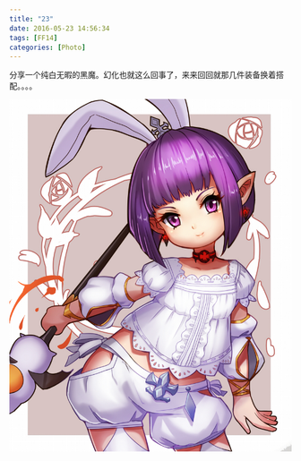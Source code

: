 ```yaml
---
title: "23"
date: 2016-05-23 14:56:34
tags: [FF14]
categories: [Photo]
---
```


<p>分享一个纯白无暇的黑魔。幻化也就这么回事了，来来回回就那几件装备换着搭配。。。。</p>

![](https://raw.githubusercontent.com/alicewish/meowchain247/master/img_cVZNdzJtQk9JV2MzUmVpQzJZUGNNZ3lseGEyeVlHUkR5WFZweDZUM2JxYlowa3ZrdVV4dklnPT0.jpg)